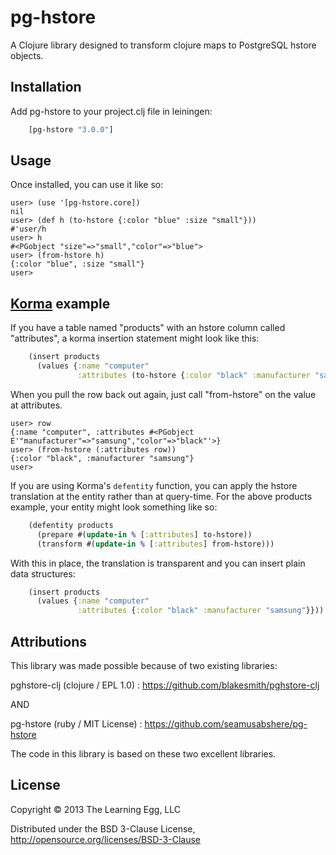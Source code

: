 # pg-hstore

A Clojure library designed to transform clojure maps to PostgreSQL hstore objects.

## Installation

Add pg-hstore to your project.clj file in leiningen:

```clj
    [pg-hstore "3.0.0"]
```

## Usage

Once installed, you can use it like so:

    user> (use '[pg-hstore.core])
    nil
    user> (def h (to-hstore {:color "blue" :size "small"}))
    #'user/h
    user> h
    #<PGobject "size"=>"small","color"=>"blue">
    user> (from-hstore h)
    {:color "blue", :size "small"}
    user>

## [Korma](http://sqlkorma.com/) example

If you have a table named "products" with an hstore column called "attributes", a korma insertion statement might look like this:

```clj
    (insert products
      (values {:name "computer"
               :attributes (to-hstore {:color "black" :manufacturer "samsung"})}))
```

When you pull the row back out again, just call "from-hstore" on the value at attributes.

    user> row
    {:name "computer", :attributes #<PGobject E'"manufacturer"=>"samsung","color"=>"black"'>}
    user> (from-hstore (:attributes row))
    {:color "black", :manufacturer "samsung"}
    user>

If you are using Korma's ```defentity``` function, you can apply the hstore translation at the entity rather than at query-time. For the above products example, your entity might look something like so:

```clj
    (defentity products
      (prepare #(update-in % [:attributes] to-hstore))
      (transform #(update-in % [:attributes] from-hstore)))
```

With this in place, the translation is transparent and you can insert plain data structures:

```clj
    (insert products
      (values {:name "computer"
               :attributes {:color "black" :manufacturer "samsung"}}))
```

## Attributions

This library was made possible because of two existing libraries:

pghstore-clj (clojure / EPL 1.0) : https://github.com/blakesmith/pghstore-clj

AND

pg-hstore (ruby / MIT License) : https://github.com/seamusabshere/pg-hstore

The code in this library is based on these two excellent libraries.

## License

Copyright © 2013 The Learning Egg, LLC

Distributed under the BSD 3-Clause License, http://opensource.org/licenses/BSD-3-Clause

